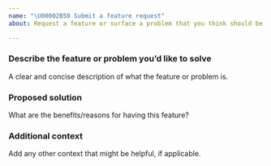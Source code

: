 ```yaml
---
name: "\U00002B50 Submit a feature request"
about: Request a feature or surface a problem that you think should be solved

---
```


### Describe the feature or problem you’d like to solve

A clear and concise description of what the feature or problem is.

### Proposed solution

What are the benefits/reasons for having this feature?

### Additional context

Add any other context that might be helpful, if applicable.
